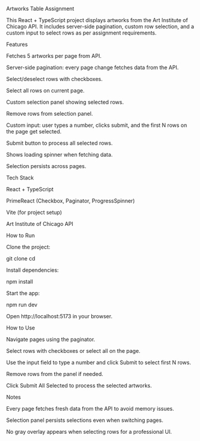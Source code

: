 Artworks Table Assignment

This React + TypeScript project displays artworks from the Art Institute of Chicago API. It includes server-side pagination, custom row selection, and a custom input to select rows as per assignment requirements.

Features

Fetches 5 artworks per page from API.

Server-side pagination: every page change fetches data from the API.

Select/deselect rows with checkboxes.

Select all rows on current page.

Custom selection panel showing selected rows.

Remove rows from selection panel.

Custom input: user types a number, clicks submit, and the first N rows on the page get selected.

Submit button to process all selected rows.

Shows loading spinner when fetching data.

Selection persists across pages.

Tech Stack

React + TypeScript

PrimeReact (Checkbox, Paginator, ProgressSpinner)

Vite (for project setup)

Art Institute of Chicago API

How to Run

Clone the project:

git clone <repo-url>
cd <project-folder>


Install dependencies:

npm install


Start the app:

npm run dev


Open http://localhost:5173 in your browser.

How to Use

Navigate pages using the paginator.

Select rows with checkboxes or select all on the page.

Use the input field to type a number and click Submit to select first N rows.

Remove rows from the panel if needed.

Click Submit All Selected to process the selected artworks.

Notes

Every page fetches fresh data from the API to avoid memory issues.

Selection panel persists selections even when switching pages.

No gray overlay appears when selecting rows for a professional UI.
